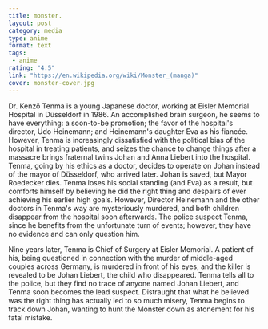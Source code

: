 ```yaml
---
title: monster.
layout: post
category: media
type: anime
format: text
tags: 
 - anime
rating: "4.5"
link: "https://en.wikipedia.org/wiki/Monster_(manga)"
cover: monster-cover.jpg
---
```


Dr. Kenzō Tenma is a young Japanese doctor, working at Eisler Memorial Hospital
in Düsseldorf in 1986. An accomplished brain surgeon, he seems to have
everything: a soon-to-be promotion; the favor of the hospital's director, Udo
Heinemann; and Heinemann's daughter Eva as his fiancée. However, Tenma is
increasingly dissatisfied with the political bias of the hospital in treating
patients, and seizes the chance to change things after a massacre brings
fraternal twins Johan and Anna Liebert into the hospital. Tenma, going by his
ethics as a doctor, decides to operate on Johan instead of the mayor of
Düsseldorf, who arrived later. Johan is saved, but Mayor Roedecker dies. Tenma
loses his social standing (and Eva) as a result, but comforts himself by
believing he did the right thing and despairs of ever achieving his earlier
high goals. However, Director Heinemann and the other doctors in Tenma's way
are mysteriously murdered, and both children disappear from the hospital soon
afterwards. The police suspect Tenma, since he benefits from the unfortunate
turn of events; however, they have no evidence and can only question him.  

Nine years later, Tenma is Chief of Surgery at Eisler Memorial. A patient of
his, being questioned in connection with the murder of middle-aged couples
across Germany, is murdered in front of his eyes, and the killer is revealed to
be Johan Liebert, the child who disappeared. Tenma tells all to the police, but
they find no trace of anyone named Johan Liebert, and Tenma soon becomes the
lead suspect. Distraught that what he believed was the right thing has actually
led to so much misery, Tenma begins to track down Johan, wanting to hunt the
Monster down as atonement for his fatal mistake.  
